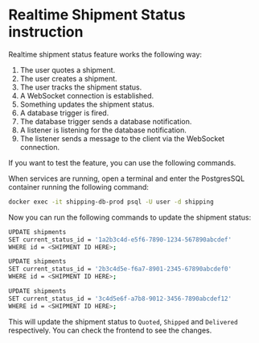 # Realtime Shipment Status instruction

Realtime shipment status feature works the following way:

1. The user quotes a shipment.
2. The user creates a shipment.
3. The user tracks the shipment status.
4. A WebSocket connection is established.
5. Something updates the shipment status.
6. A database trigger is fired.
7. The database trigger sends a database notification.
8. A listener is listening for the database notification.
9. The listener sends a message to the client via the WebSocket connection.

If you want to test the feature, you can use the following commands.

When services are running, open a terminal and enter the PostgresSQL container running the following command:

```bash
docker exec -it shipping-db-prod psql -U user -d shipping
```

Now you can run the following commands to update the shipment status:

```bash
UPDATE shipments
SET current_status_id = '1a2b3c4d-e5f6-7890-1234-567890abcdef'
WHERE id = <SHIPMENT ID HERE>;

UPDATE shipments
SET current_status_id = '2b3c4d5e-f6a7-8901-2345-67890abcdef0'
WHERE id = <SHIPMENT ID HERE>;

UPDATE shipments
SET current_status_id = '3c4d5e6f-a7b8-9012-3456-7890abcdef12'
WHERE id = <SHIPMENT ID HERE>;
```

This will update the shipment status to `Quoted`, `Shipped` and `Delivered` respectively. You can check the frontend to see the changes.

